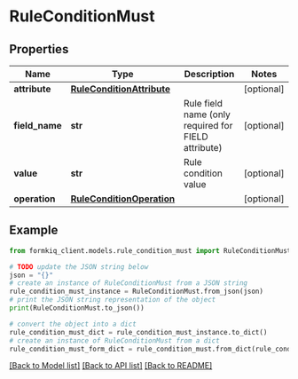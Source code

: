 # RuleConditionMust


## Properties

Name | Type | Description | Notes
------------ | ------------- | ------------- | -------------
**attribute** | [**RuleConditionAttribute**](RuleConditionAttribute.md) |  | [optional] 
**field_name** | **str** | Rule field name (only required for FIELD attribute) | [optional] 
**value** | **str** | Rule condition value | [optional] 
**operation** | [**RuleConditionOperation**](RuleConditionOperation.md) |  | [optional] 

## Example

```python
from formkiq_client.models.rule_condition_must import RuleConditionMust

# TODO update the JSON string below
json = "{}"
# create an instance of RuleConditionMust from a JSON string
rule_condition_must_instance = RuleConditionMust.from_json(json)
# print the JSON string representation of the object
print(RuleConditionMust.to_json())

# convert the object into a dict
rule_condition_must_dict = rule_condition_must_instance.to_dict()
# create an instance of RuleConditionMust from a dict
rule_condition_must_form_dict = rule_condition_must.from_dict(rule_condition_must_dict)
```
[[Back to Model list]](../README.md#documentation-for-models) [[Back to API list]](../README.md#documentation-for-api-endpoints) [[Back to README]](../README.md)


